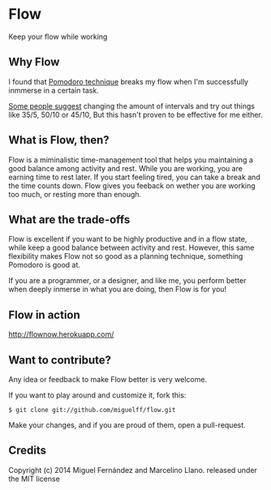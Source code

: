Flow
=====

Keep your flow while working

Why Flow
---------

I found that [Pomodoro technique](http://en.wikipedia.org/wiki/Pomodoro_Technique) breaks my flow when I'm successfully inmmerse in a certain task. 

[Some people suggest](http://productivity.stackexchange.com/a/813) changing the amount of intervals and try out things like 35/5, 50/10 or 45/10, But this hasn't proven to be effective for me either.

What is Flow, then?
--------------------

Flow is a miminalistic time-management tool that helps you maintaining a good balance among activity and rest. While you are working, you are earning time to rest later. If you start feeling tired, you can take a break and the time counts down. Flow gives you feeback on wether you are working too much, or resting more than enough.

What are the trade-offs
-----------------------

Flow is excellent if you want to be highly productive and in a flow state, while keep a good balance between activity and rest. However, this same flexibility makes Flow not so good as a planning technique, something Pomodoro is good at.

If you are a programmer, or a designer, and like me, you perform better when deeply inmerse in what you are doing, then Flow is for you!

Flow in action
---------------

http://flownow.herokuapp.com/

Want to contribute?
-------------------

Any idea or feedback to make Flow better is very welcome. 

If you want to play around and customize it, fork this:

    $ git clone git://github.com/miguelff/flow.git

Make your changes, and if you are proud of them, open a pull-request. 


Credits
-------

Copyright (c) 2014 Miguel Fernández and Marcelino Llano. released under the MIT license

